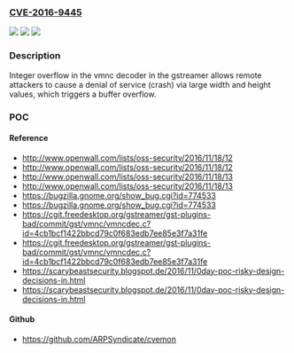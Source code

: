 ### [CVE-2016-9445](https://cve.mitre.org/cgi-bin/cvename.cgi?name=CVE-2016-9445)
![](https://img.shields.io/static/v1?label=Product&message=n%2Fa&color=blue)
![](https://img.shields.io/static/v1?label=Version&message=n%2Fa&color=blue)
![](https://img.shields.io/static/v1?label=Vulnerability&message=n%2Fa&color=brighgreen)

### Description

Integer overflow in the vmnc decoder in the gstreamer allows remote attackers to cause a denial of service (crash) via large width and height values, which triggers a buffer overflow.

### POC

#### Reference
- http://www.openwall.com/lists/oss-security/2016/11/18/12
- http://www.openwall.com/lists/oss-security/2016/11/18/12
- http://www.openwall.com/lists/oss-security/2016/11/18/13
- http://www.openwall.com/lists/oss-security/2016/11/18/13
- https://bugzilla.gnome.org/show_bug.cgi?id=774533
- https://bugzilla.gnome.org/show_bug.cgi?id=774533
- https://cgit.freedesktop.org/gstreamer/gst-plugins-bad/commit/gst/vmnc/vmncdec.c?id=4cb1bcf1422bbcd79c0f683edb7ee85e3f7a31fe
- https://cgit.freedesktop.org/gstreamer/gst-plugins-bad/commit/gst/vmnc/vmncdec.c?id=4cb1bcf1422bbcd79c0f683edb7ee85e3f7a31fe
- https://scarybeastsecurity.blogspot.de/2016/11/0day-poc-risky-design-decisions-in.html
- https://scarybeastsecurity.blogspot.de/2016/11/0day-poc-risky-design-decisions-in.html

#### Github
- https://github.com/ARPSyndicate/cvemon

